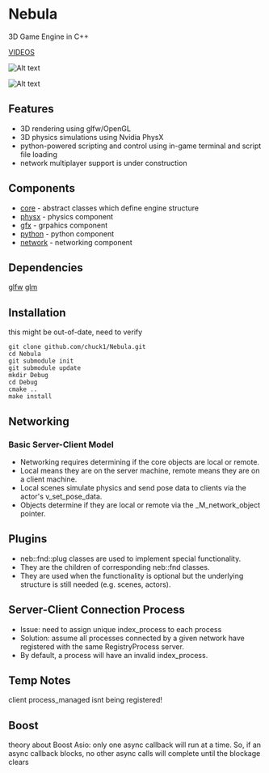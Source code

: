 Nebula
======

3D Game Engine in C++

[VIDEOS](https://www.youtube.com/playlist?list=PLjZBaNxFBCGRns2c8nB6sJDiGlmUCxrQA)

![Alt text](https://c1.staticflickr.com/1/271/17997202783_e5565de903_z.jpg)

![Alt text](https://c1.staticflickr.com/1/389/18658563865_17d66b9f33_z.jpg)

## Features

- 3D rendering using glfw/OpenGL
- 3D physics simulations using Nvidia PhysX
- python-powered scripting and control using in-game terminal and script file loading
- network multiplayer support is under construction

## Components

- [core](http://github.com/nebula-engine/Nebula-Core) - abstract classes which define engine structure
- [physx](http://github.com/nebula-engine/Nebula-Core) - physics component
- [gfx](http://github.com/nebula-engine/Nebula-Core) - grpahics component
- [python](http://github.com/nebula-engine/Nebula-Core) - python component
- [network](http://github.com/nebula-engine/Nebula-Core) - networking component

## Dependencies

[glfw](http://github.com/glfw/glfw)
[glm](http://github.com/g-truc/glm)

## Installation

this might be out-of-date, need to verify

    git clone github.com/chuck1/Nebula.git
    cd Nebula
    git submodule init
    git submodule update
    mkdir Debug
    cd Debug
    cmake ..
    make install

## Networking

### Basic Server-Client Model

- Networking requires determining if the core objects are local or remote.
- Local means they are on the server machine, remote means they are on a client machine.
- Local scenes simulate physics and send pose data to clients via the actor's v\_set\_pose\_data.
- Objects determine if they are local or remote via the \_M\_network\_object pointer.

## Plugins

- neb::fnd::plug classes are used to implement special functionality.
- They are the children of corresponding neb::fnd classes.
- They are used when the functionality is optional but the underlying structure is still needed (e.g. scenes, actors).

## Server-Client Connection Process

- Issue: need to assign unique index\_process to each process
- Solution: assume all processes connected by a given network have
registered with the same RegistryProcess server.
- By default, a process will have an invalid index\_process.

## Temp Notes

client process_managed isnt being registered!

## Boost

theory about Boost Asio: only one async callback will run at a time.
So, if an async callback blocks, no other async calls will complete until the blockage clears










